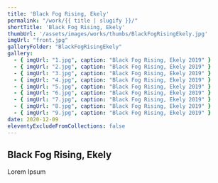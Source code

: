 ```yaml
---
title: 'Black Fog Rising, Ekely'
permalink: "/work/{{ title | slugify }}/"
shortTitle: 'Black Fog Rising, Ekely'
thumbUrl: '/assets/images/works/thumbs/BlackFogRisingEkely.jpg'
imgUrl: "front.jpg"
galleryFolder: "BlackFogRisingEkely"
gallery:
  - { imgUrl: "1.jpg", caption: "Black Fog Rising, Ekely 2019" }
  - { imgUrl: "2.jpg", caption: "Black Fog Rising, Ekely 2019" }
  - { imgUrl: "3.jpg", caption: "Black Fog Rising, Ekely 2019" }
  - { imgUrl: "4.jpg", caption: "Black Fog Rising, Ekely 2019" }
  - { imgUrl: "5.jpg", caption: "Black Fog Rising, Ekely 2019" }
  - { imgUrl: "6.jpg", caption: "Black Fog Rising, Ekely 2019" }
  - { imgUrl: "7.jpg", caption: "Black Fog Rising, Ekely 2019" }
  - { imgUrl: "8.jpg", caption: "Black Fog Rising, Ekely 2019" }
  - { imgUrl: "9.jpg", caption: "Black Fog Rising, Ekely 2019" }
date: 2020-12-09
eleventyExcludeFromCollections: false
---
```



<h2>Black Fog Rising, Ekely</h2>
<p>Lorem Ipsum</p>